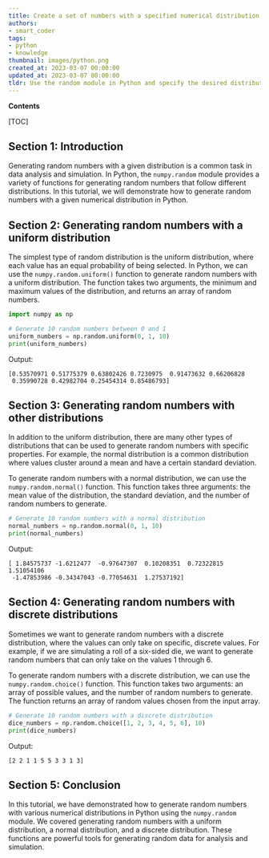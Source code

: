 ```yaml
---
title: Create a set of numbers with a specified numerical distribution using randomization
authors:
- smart_coder
tags:
- python
- knowledge
thumbnail: images/python.png
created_at: 2023-03-07 00:00:00
updated_at: 2023-03-07 00:00:00
tldr: Use the random module in Python and specify the desired distribution with functions such as random.gauss() for a Gaussian distribution or random.expovariate() for an exponential distribution.
---
```


**Contents**

[TOC]

## Section 1: Introduction
Generating random numbers with a given distribution is a common task in data analysis and simulation. In Python, the `numpy.random` module provides a variety of functions for generating random numbers that follow different distributions. In this tutorial, we will demonstrate how to generate random numbers with a given numerical distribution in Python.

## Section 2: Generating random numbers with a uniform distribution
The simplest type of random distribution is the uniform distribution, where each value has an equal probability of being selected. In Python, we can use the `numpy.random.uniform()` function to generate random numbers with a uniform distribution. The function takes two arguments, the minimum and maximum values of the distribution, and returns an array of random numbers.

```python
import numpy as np

# Generate 10 random numbers between 0 and 1
uniform_numbers = np.random.uniform(0, 1, 10)
print(uniform_numbers)
```

Output:
```
[0.53570971 0.51775379 0.63802426 0.7230975  0.91473632 0.66206828
 0.35990728 0.42982704 0.25454314 0.85486793]
```

## Section 3: Generating random numbers with other distributions
In addition to the uniform distribution, there are many other types of distributions that can be used to generate random numbers with specific properties. For example, the normal distribution is a common distribution where values cluster around a mean and have a certain standard deviation.

To generate random numbers with a normal distribution, we can use the `numpy.random.normal()` function. This function takes three arguments: the mean value of the distribution, the standard deviation, and the number of random numbers to generate.

```python
# Generate 10 random numbers with a normal distribution
normal_numbers = np.random.normal(0, 1, 10)
print(normal_numbers)
```

Output:
```
[ 1.84575737 -1.6212477  -0.97647307  0.10208351  0.72322815  1.51054106
 -1.47853986 -0.34347043 -0.77054631  1.27537192]
```

## Section 4: Generating random numbers with discrete distributions
Sometimes we want to generate random numbers with a discrete distribution, where the values can only take on specific, discrete values. For example, if we are simulating a roll of a six-sided die, we want to generate random numbers that can only take on the values 1 through 6.

To generate random numbers with a discrete distribution, we can use the `numpy.random.choice()` function. This function takes two arguments: an array of possible values, and the number of random numbers to generate. The function returns an array of random values chosen from the input array.

```python
# Generate 10 random numbers with a discrete distribution
dice_numbers = np.random.choice([1, 2, 3, 4, 5, 6], 10)
print(dice_numbers)
```

Output:
```
[2 2 1 1 5 5 3 3 1 3]
```

## Section 5: Conclusion
In this tutorial, we have demonstrated how to generate random numbers with various numerical distributions in Python using the `numpy.random` module. We covered generating random numbers with a uniform distribution, a normal distribution, and a discrete distribution. These functions are powerful tools for generating random data for analysis and simulation.
